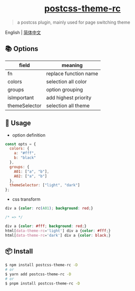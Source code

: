 <div align="center"><h1><u>postcss-theme-rc</u></h1></div>

> a postcss plugin, mainly used for page switching theme

English | [简体中文](https://github.com/a572251465/w-hooks/blob/main/README.zh-CN.md)

## 📚 Options

| field         | meaning               |
| ------------- |-----------------------|
| fn            | replace function name |
| colors        | selection all color   |
| groups        | option grouping       |
| isImportant   | add highest priority  |
| themeSelector | selection all theme   |

## 🔨 Usage

- option definition
```javascript
const opts = {
  colors: {
    a: "#fff",
    b: "black"
  },
  groups: {
    A01: ["a", "b"],
    A02: ["a", "b"]
  },
  themeSelector: ["light", "dark"]
};
```

- css transform

```css
div a {color: rc(A01); background: red;}

/* => */

div a {color: #fff; background: red;}
html[data-theme-rc='light'] div a {color: #fff;}
html[data-theme-rc='dark'] div a {color: black;}
```

## 📦 Install

```bash
$ npm install postcss-theme-rc -D
# or
$ yarn add postcss-theme-rc -D
# or
$ pnpm install postcss-theme-rc -D
```
